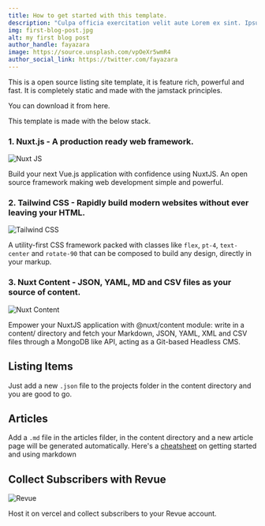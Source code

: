 ```yaml
---
title: How to get started with this template.
description: "Culpa officia exercitation velit aute Lorem ex sint. Ipsum exercitation dolore amet amet nostrud consectetur consequat ea deserunt Lorem elit velit. Ipsum tempor nostrud dolore et nostrud mollit cupidatat aute minim in."
img: first-blog-post.jpg
alt: my first blog post
author_handle: fayazara
image: https://source.unsplash.com/vpOeXr5wmR4
author_social_link: https://twitter.com/fayazara
---
```


This is a open source listing site template, it is feature rich, powerful and fast. It is completely static and made with the jamstack principles.

You can download it from here.

This template is made with the below stack.

### 1. Nuxt.js - A production ready web framework.

![Nuxt JS](https://nuxtjs.org/nuxt-card.png)

Build your next Vue.js application with confidence using NuxtJS. An open source framework making web development simple and powerful.

### 2. Tailwind CSS - Rapidly build modern websites without ever leaving your HTML.

![Tailwind CSS](https://tailwindcss.com/_next/static/media/twitter-large-card.85c0ff9e455da585949ff0aa50981857.jpg)

A utility-first CSS framework packed with classes like `flex`, `pt-4`, `text-center` and `rotate-90` that can be composed to build any design, directly in your markup.

### 3. Nuxt Content - JSON, YAML, MD and CSV files as your source of content.

![Nuxt Content](https://content.nuxtjs.org/preview.png)

Empower your NuxtJS application with @nuxt/content module: write in a content/ directory and fetch your Markdown, JSON, YAML, XML and CSV files through a MongoDB like API, acting as a Git-based Headless CMS.

## Listing Items

Just add a new `.json` file to the projects folder in the content directory and you are good to go.

## Articles

Add a `.md` file in the articles filder, in the content directory and a new article page will be generated automatically. Here's a [cheatsheet](https://github.com/adam-p/markdown-here/wiki/Markdown-Cheatsheet) on getting started and using markdown

## Collect Subscribers with Revue

![Revue](https://i.pcmag.com/imagery/articles/00GcqYI3VKmPqd7xaTHdUJ3-1..1611671211.jpg)

Host it on vercel and collect subscribers to your Revue account.

